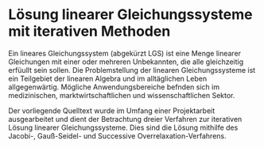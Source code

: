 # Lösung linearer Gleichungssysteme mit iterativen Methoden

Ein lineares Gleichungssystem (abgekürzt LGS) ist eine Menge linearer Gleichungen mit einer
oder mehreren Unbekannten, die alle gleichzeitig erfüullt sein sollen. Die Problemstellung
der linearen Gleichungssysteme ist ein Teilgebiet der linearen Algebra und im alltäglichen
Leben allgegenwärtig. Mögliche Anwendungsbereiche befnden sich im medizinischen, marktwirtschaftlichen
und wissenschaftlichen Sektor.

Der vorliegende Quelltext wurde im Umfang einer Projektarbeit ausgearbeitet und dient der Betrachtung
dreier Verfahren zur iterativen Lösung linearer Gleichungssysteme. Dies sind die Lösung mithilfe des Jacobi-,
Gauß-Seidel- und Successive Overrelaxation-Verfahrens.

